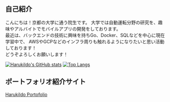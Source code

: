 ## 自己紹介
こんにちは！京都の大学に通う院生です。
大学では自動運転分野の研究を、趣味やアルバイトでモバイルアプリの開発をしております。  
最近は、バックエンドの技術に興味を持ちGo、Docker、SQLなどを中心に現在学習中で、
AWSやGCPなどのインフラ周りも触れるようになりたいと思い活動しております！  
どうぞよろしくお願いします！  

[![HarukiIdo's GitHub stats](https://github-readme-stats.vercel.app/api?username=HarukiIdo&theme=vue-dark&show_icons=true)](https://github.com/anuraghazra/github-readme-stats) [![Top Langs](https://github-readme-stats.vercel.app/api/top-langs/?username=HarukiIdo&theme=vue-dark&show_icons=true&layout=compact)](https://github.com/mo-ri-regen/github-readme-stats)



## ポートフォリオ紹介サイト
[HarukiIdo Portofolio](https://harukiido.github.io/)
